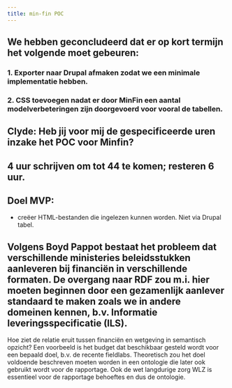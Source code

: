 ```yaml
---
title: min-fin POC
---
```


## We hebben geconcludeerd dat er op kort termijn het volgende moet gebeuren:
### 1.	Exporter naar Drupal afmaken zodat we een minimale implementatie hebben.
### 2. CSS toevoegen nadat er door MinFin een aantal modelverbeteringen zijn doorgevoerd voor vooral de tabellen.
## Clyde: Heb jij voor mij de gespecificeerde uren inzake het POC voor Minfin?
## 4 uur schrijven om tot 44 te komen; resteren 6 uur.
## Doel MVP:
- creëer HTML-bestanden die ingelezen kunnen worden. Niet via Drupal tabel.
## Volgens Boyd Pappot bestaat het probleem dat verschillende ministeries beleidsstukken aanleveren bij financiën in verschillende formaten. De overgang naar RDF zou m.i. hier moeten beginnen door een gezamenlijk aanlever standaard te maken zoals we in andere domeinen kennen, b.v. Informatie leveringsspecificatie (ILS).
Hoe ziet de relatie eruit tussen financiën en wetgeving in semantisch opzicht? Een voorbeeld is het budget dat beschikbaar gesteld wordt voor een bepaald doel, b.v. de recente fieldlabs. Theoretisch zou het doel voldoende beschreven moeten worden in een ontologie die later ook gebruikt wordt voor de rapportage.
Ook de wet langdurige zorg WLZ is essentieel voor de rapportage behoeftes en dus de ontologie.
##
##
